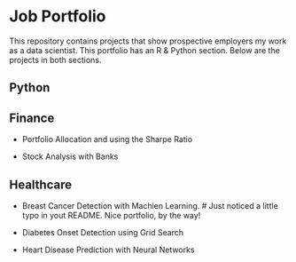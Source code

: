 
# Job Portfolio

This repository contains projects that show prospective employers my work as a data scientist. This portfolio has an R & Python section. Below are the projects in both sections.

## __Python__ 

## Finance

- Portfolio Allocation and using the Sharpe Ratio

- Stock Analysis with Banks
 
## Healthcare

- Breast Cancer Detection with Machien Learning. # Just noticed a little typo in yout README.  Nice portfolio, by the way!

- Diabetes Onset Detection using Grid Search

- Heart Disease Prediction with Neural Networks

